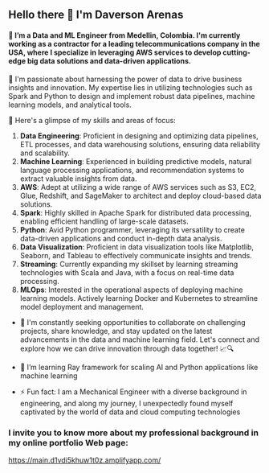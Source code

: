 ## Hello there 👋 I'm Daverson Arenas
#### 🔭 I’m a Data and ML Engineer from Medellin, Colombia. I'm currently working as a contractor for a leading telecommunications company in the USA, where I specialize in leveraging AWS services to develop cutting-edge big data solutions and data-driven applications. 

🚀 I'm passionate about harnessing the power of data to drive business insights and innovation. My expertise lies in utilizing technologies such as Spark and Python to design and implement robust data pipelines, machine learning models, and analytical tools.

🌟 Here's a glimpse of my skills and areas of focus:
 
   1. **Data Engineering**: Proficient in designing and optimizing data pipelines, ETL processes, and data warehousing solutions, ensuring data reliability and scalability.
   2. **Machine Learning**: Experienced in building predictive models, natural language processing applications, and recommendation systems to extract valuable insights from data.
   3. **AWS**: Adept at utilizing a wide range of AWS services such as S3, EC2, Glue, Redshift, and SageMaker to architect and deploy cloud-based data solutions.
   4. **Spark**: Highly skilled in Apache Spark for distributed data processing, enabling efficient handling of large-scale datasets.
   5. **Python**: Avid Python programmer, leveraging its versatility to create data-driven applications and conduct in-depth data analysis.
   6. **Data Visualization**: Proficient in data visualization tools like Matplotlib, Seaborn, and Tableau to effectively communicate insights and trends.
   7. **Streaming**: Currently expanding my skillset by learning streaming technologies with Scala and Java, with a focus on real-time data processing.
   8. **MLOps**: Interested in the operational aspects of deploying machine learning models. Actively learning Docker and Kubernetes to streamline model deployment and management.

- 🤖 I'm constantly seeking opportunities to collaborate on challenging projects, share knowledge, and stay updated on the latest advancements in the data and machine learning field. Let's connect and explore how we can drive innovation through data together! 📈🔍

- 🌱 I’m learning Ray framework for scaling AI and Python applications like machine learning
- ⚡ Fun fact: I am a Mechanical Engineer with a diverse background in engineering, and along my journey, I unexpectedly found myself captivated by the world of data and cloud computing technologies

### I invite you to know more about my professional background in my online portfolio Web page: 
  https://main.d1vdi5khuw1t0z.amplifyapp.com/
<!--
**DaverArenas/DaverArenas** is a ✨ _special_ ✨ repository because its `README.md` (this file) appears on your GitHub profile.

Here are some ideas to get you started:

- 🔭 I’m currently working on ...
- 🌱 I’m currently learning ...
- 👯 I’m looking to collaborate on ...
- 🤔 I’m looking for help with ...
- 💬 Ask me about ...
- 📫 How to reach me: ...
- 😄 Pronouns: ...
- ⚡ Fun fact: ...
-->
